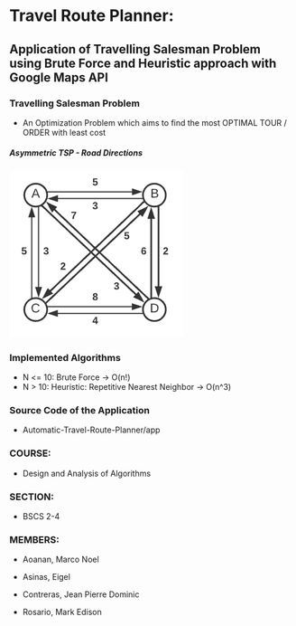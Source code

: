# Travel Route Planner: 
## Application of Travelling Salesman Problem using Brute Force and Heuristic approach with Google Maps API

### Travelling Salesman Problem 

* An Optimization Problem which aims to find the most OPTIMAL TOUR / ORDER with least cost

##### Asymmetric TSP - Road Directions

![alt text](https://github.com/MrYious/Automatic-Travel-Route-Planner/blob/main/images/ATSP.PNG)

### Implemented Algorithms 

* N <= 10: Brute Force -> O(n!)
* N  > 10: Heuristic: Repetitive Nearest Neighbor -> O(n^3)

### Source Code of the Application 

* Automatic-Travel-Route-Planner/app

### **COURSE**: 
* Design and Analysis of Algorithms

### **SECTION**: 
* BSCS 2-4

### **MEMBERS**:

* Aoanan, Marco Noel

* Asinas, Eigel

* Contreras, Jean Pierre Dominic

* Rosario, Mark Edison 
